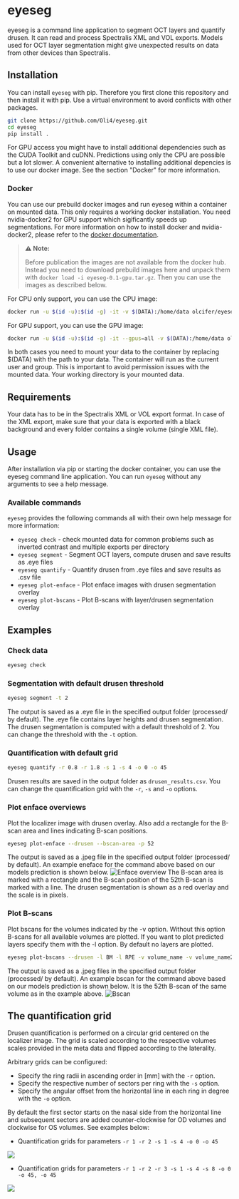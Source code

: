 # eyeseg
eyeseg is a command line application to segment OCT layers and quantify drusen. It can read and process Spectralis XML and VOL exports. Models used for OCT layer segmentation might give unexpected results on data from other devices than Spectralis.

## Installation
You can install `eyeseg` with pip. Therefore you first clone this repository and then install it with pip. Use a virtual environment to avoid conflicts with other packages.

```bash
git clone https://github.com/Oli4/eyeseg.git
cd eyeseg
pip install .
```

For GPU access you might have to install additional dependencies such as the CUDA Toolkit and cuDNN. Predictions using only the CPU are possible but a lot slower. A convenient alternative to installing additional depencies is to use our docker image. See the section "Docker" for more information.

### Docker
You can use our prebuild docker images and run eyeseg within a container on mounted data. This only requires a working docker installation. You need nvidia-docker2 for GPU support which sigificantly speeds up segmentations. For more information on how to install docker and nvidia-docker2, please refer to the [docker documentation](https://docs.docker.com/install/).

> **⚠ Note:**
>
> Before publication the images are not available from the docker hub. Instead you need to download prebuild images here and unpack them with `docker load -i eyeseg-0.1-gpu.tar.gz`. Then you can use the images as described below.


For CPU only support, you can use the CPU image:
```bash
docker run -u $(id -u):$(id -g) -it -v $(DATA):/home/data olcifer/eyeseg:0.1-cpu
```

For GPU support, you can use the GPU image:
```bash
docker run -u $(id -u):$(id -g) -it --gpus=all -v $(DATA):/home/data olcifer/eyeseg:0.1-gpu
```

In both cases you need to mount your data to the container by replacing $(DATA) with the path to your data. The container will run as the current user and group. This is important to avoid permission issues with the mounted data. Your working directory is your mounted data.

## Requirements
Your data has to be in the Spectralis XML or VOL export format. In case of the XML export, make sure that your data is exported with a black background and every folder contains a single volume (single XML file).

## Usage
After installation via pip or starting the docker container, you can use the eyeseg command line application. You can run `eyeseg` without any arguments to see a help message.

### Available commands
`eyeseg` provides the following commands all with their own help message for more information:

* `eyeseg check` - check mounted data for common problems such as inverted contrast and multiple exports per directory
* `eyeseg segment` - Segment OCT layers, compute drusen and save results as .eye files
* `eyeseg quantify` - Quantify drusen from .eye files and save results as .csv file
* `eyeseg plot-enface` - Plot enface images with drusen segmentation overlay
* `eyeseg plot-bscans` - Plot B-scans with layer/drusen segmentation overlay


## Examples
### Check data

```bash
eyeseg check
```

### Segmentation with default drusen threshold

```bash
eyeseg segment -t 2
```

The output is saved as a .eye file in the specified output folder (processed/ by default). The .eye file contains layer heights and drusen segmentation. The drusen segmentation is computed with a default threshold of 2. You can change the threshold with the `-t` option.

### Quantification with default grid

```bash
eyeseg quantify -r 0.8 -r 1.8 -s 1 -s 4 -o 0 -o 45
```

Drusen results are saved in the output folder as `drusen_results.csv`. You can change the quantification grid with the `-r`, `-s` and `-o` options.

### Plot enface overviews
Plot the localizer image with drusen overlay. Also add a rectangle for the B-scan area and lines indicating B-scan positions.

```bash
eyeseg plot-enface --drusen --bscan-area -p 52
```

The output is saved as a .jpeg file in the specified output folder (processed/ by default). An example eneface for the command above based on our models prediction is shown below.
![Enface overview](/docs/example_enface_52.jpeg)
The B-scan area is marked with a rectangle and the B-scan position of the 52th B-scan is marked with a line. The drusen segmentation is shown as a red overlay and the scale is in pixels.

### Plot B-scans
Plot bscans for the volumes indicated by the -v option. Without this option B-scans for all available volumes are plotted. If you want to plot predicted layers specify them with the -l option. By default no layers are plotted.

```bash
eyeseg plot-bscans --drusen -l BM -l RPE -v volume_name -v volume_name2
```

The output is saved as a .jpeg files in the specified output folder (processed/ by default). An example bscan for the command above based on our models prediction is shown below. It is the 52th B-scan of the same volume as in the example above.
![Bscan](/docs/example_bscan_52.jpeg)

## The quantification grid
Drusen quantification is performed on a circular grid centered on the localizer image. The grid is scaled according to the respective volumes scales provided in the meta data and flipped according to the laterality.

Arbitrary grids can be configured:
+ Specify the ring radii in ascending order in [mm] with the `-r` option.
+ Specify the respective number of sectors per ring with the `-s` option.
+ Specify the angular offset from the horizontal line in each ring in degree with the `-o` option.

By default the first sector starts on the nasal side from the horizontal line and subsequent sectors are added counter-clockwise for OD volumes and clockwise for OS volumes. See examples below:

+ Quantification grids for parameters `-r 1 -r 2 -s 1 -s 4 -o 0 -o 45`

![](./docs/grid1.jpeg)

+ Quantification grids for parameters `-r 1 -r 2 -r 3 -s 1 -s 4 -s 8 -o 0 -o 45, -o 45`

![](./docs/grid2.jpeg)
